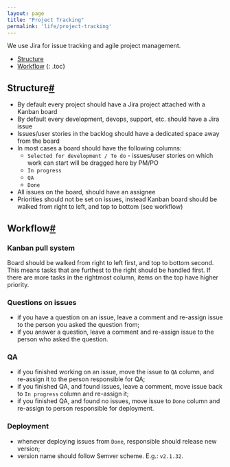 ```yaml
---
layout: page
title: "Project Tracking"
permalink: 'life/project-tracking'
---
```

We use Jira for issue tracking and agile project management.

- [Structure](#structure)
- [Workflow](#workflow)
{: .toc}

## Structure[#](#structure)

- By default every project should have a Jira project attached with a Kanban board
- By default every development, devops, support, etc. should have a Jira issue
- Issues/user stories in the backlog should have a dedicated space away from the board
- In most cases a board should have the following columns:
    - ```Selected for development / To do``` - issues/user stories on which work can start will be dragged here by PM/PO
    - ```In progress```
    - ```QA```
    - ```Done```
- All issues on the board, should have an assignee
- Priorities should not be set on issues, instead Kanban board should be walked from right to left, and top to bottom (see workflow)

## Workflow[#](#workflow)

### Kanban pull system

Board should be walked from right to left first, and top to bottom second. This means tasks that are furthest to the right should be handled first. If there are more tasks in the rightmost column, items on the top have higher priority.

### Questions on issues

- if you have a question on an issue, leave a comment and re-assign issue to the person you asked the question from;
- if you answer a question, leave a comment and re-assign issue to the person who asked the question.

### QA

- if you finished working on an issue, move the issue to ```QA``` column, and re-assign it to the person responsible for QA;
- if you finished QA, and found issues, leave a comment, move issue back to ```In progress``` column and re-assign it;
- if you finished QA, and found no issues, move issue to ```Done``` column and re-assign to person responsible for deployment.

### Deployment

- whenever deploying issues from ```Done```, responsible should release new version;
- version name should follow Semver scheme. E.g.: ```v2.1.32```.

